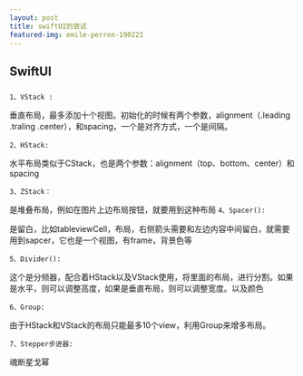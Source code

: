 ```yaml
---
layout: post
title: swiftUI的尝试
featured-img: emile-perron-190221
---
```



##   SwiftUI
###

`1、VStack :`

垂直布局，最多添加十个视图。初始化的时候有两个参数，alignment（.leading .traling .center），和spacing，一个是对齐方式，一个是间隔。

`2、HStack:`

水平布局类似于CStack，也是两个参数：alignment（top、bottom、center）和spacing

`3、ZStack：`

是堆叠布局，例如在图片上边布局按钮，就要用到这种布局
`4、Spacer():`

是留白，比如tableviewCell，布局，右侧箭头需要和左边内容中间留白，就需要用到sapcer，它也是一个视图，有frame，背景色等

`5、Divider():`

这个是分频器，配合着HStack以及VStack使用，将里面的布局，进行分割。如果是水平，则可以调整高度，如果是垂直布局，则可以调整宽度。以及颜色

`6、Group:`

由于HStack和VStack的布局只能最多10个view，利用Group来增多布局。

`7、Stepper步进器:`



魂断星戈幂

